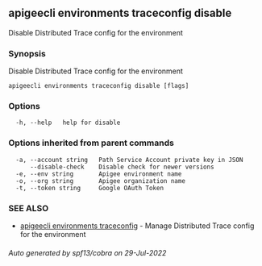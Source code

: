 ## apigeecli environments traceconfig disable

Disable Distributed Trace config for the environment

### Synopsis

Disable Distributed Trace config for the environment

```
apigeecli environments traceconfig disable [flags]
```

### Options

```
  -h, --help   help for disable
```

### Options inherited from parent commands

```
  -a, --account string   Path Service Account private key in JSON
      --disable-check    Disable check for newer versions
  -e, --env string       Apigee environment name
  -o, --org string       Apigee organization name
  -t, --token string     Google OAuth Token
```

### SEE ALSO

* [apigeecli environments traceconfig](apigeecli_environments_traceconfig.md)	 - Manage Distributed Trace config for the environment

###### Auto generated by spf13/cobra on 29-Jul-2022
